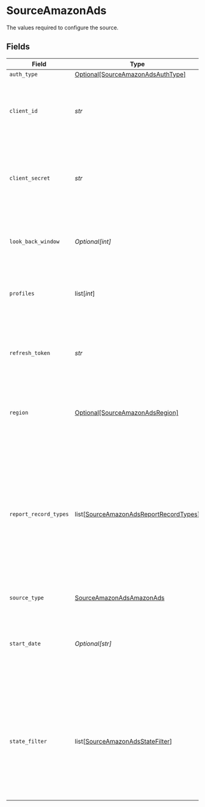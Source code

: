 # SourceAmazonAds

The values required to configure the source.


## Fields

| Field                                                                                                                                                                                                                                                                                                                         | Type                                                                                                                                                                                                                                                                                                                          | Required                                                                                                                                                                                                                                                                                                                      | Description                                                                                                                                                                                                                                                                                                                   | Example                                                                                                                                                                                                                                                                                                                       |
| ----------------------------------------------------------------------------------------------------------------------------------------------------------------------------------------------------------------------------------------------------------------------------------------------------------------------------- | ----------------------------------------------------------------------------------------------------------------------------------------------------------------------------------------------------------------------------------------------------------------------------------------------------------------------------- | ----------------------------------------------------------------------------------------------------------------------------------------------------------------------------------------------------------------------------------------------------------------------------------------------------------------------------- | ----------------------------------------------------------------------------------------------------------------------------------------------------------------------------------------------------------------------------------------------------------------------------------------------------------------------------- | ----------------------------------------------------------------------------------------------------------------------------------------------------------------------------------------------------------------------------------------------------------------------------------------------------------------------------- |
| `auth_type`                                                                                                                                                                                                                                                                                                                   | [Optional[SourceAmazonAdsAuthType]](../../models/shared/sourceamazonadsauthtype.md)                                                                                                                                                                                                                                           | :heavy_minus_sign:                                                                                                                                                                                                                                                                                                            | N/A                                                                                                                                                                                                                                                                                                                           |                                                                                                                                                                                                                                                                                                                               |
| `client_id`                                                                                                                                                                                                                                                                                                                   | *str*                                                                                                                                                                                                                                                                                                                         | :heavy_check_mark:                                                                                                                                                                                                                                                                                                            | The client ID of your Amazon Ads developer application. See the <a href="https://advertising.amazon.com/API/docs/en-us/get-started/generate-api-tokens#retrieve-your-client-id-and-client-secret">docs</a> for more information.                                                                                              |                                                                                                                                                                                                                                                                                                                               |
| `client_secret`                                                                                                                                                                                                                                                                                                               | *str*                                                                                                                                                                                                                                                                                                                         | :heavy_check_mark:                                                                                                                                                                                                                                                                                                            | The client secret of your Amazon Ads developer application. See the <a href="https://advertising.amazon.com/API/docs/en-us/get-started/generate-api-tokens#retrieve-your-client-id-and-client-secret">docs</a> for more information.                                                                                          |                                                                                                                                                                                                                                                                                                                               |
| `look_back_window`                                                                                                                                                                                                                                                                                                            | *Optional[int]*                                                                                                                                                                                                                                                                                                               | :heavy_minus_sign:                                                                                                                                                                                                                                                                                                            | The amount of days to go back in time to get the updated data from Amazon Ads                                                                                                                                                                                                                                                 | 3                                                                                                                                                                                                                                                                                                                             |
| `profiles`                                                                                                                                                                                                                                                                                                                    | list[*int*]                                                                                                                                                                                                                                                                                                                   | :heavy_minus_sign:                                                                                                                                                                                                                                                                                                            | Profile IDs you want to fetch data for. See <a href="https://advertising.amazon.com/API/docs/en-us/concepts/authorization/profiles">docs</a> for more details.                                                                                                                                                                |                                                                                                                                                                                                                                                                                                                               |
| `refresh_token`                                                                                                                                                                                                                                                                                                               | *str*                                                                                                                                                                                                                                                                                                                         | :heavy_check_mark:                                                                                                                                                                                                                                                                                                            | Amazon Ads refresh token. See the <a href="https://advertising.amazon.com/API/docs/en-us/get-started/generate-api-tokens">docs</a> for more information on how to obtain this token.                                                                                                                                          |                                                                                                                                                                                                                                                                                                                               |
| `region`                                                                                                                                                                                                                                                                                                                      | [Optional[SourceAmazonAdsRegion]](../../models/shared/sourceamazonadsregion.md)                                                                                                                                                                                                                                               | :heavy_minus_sign:                                                                                                                                                                                                                                                                                                            | Region to pull data from (EU/NA/FE). See <a href="https://advertising.amazon.com/API/docs/en-us/info/api-overview#api-endpoints">docs</a> for more details.                                                                                                                                                                   |                                                                                                                                                                                                                                                                                                                               |
| `report_record_types`                                                                                                                                                                                                                                                                                                         | list[[SourceAmazonAdsReportRecordTypes](../../models/shared/sourceamazonadsreportrecordtypes.md)]                                                                                                                                                                                                                             | :heavy_minus_sign:                                                                                                                                                                                                                                                                                                            | Optional configuration which accepts an array of string of record types. Leave blank for default behaviour to pull all report types. Use this config option only if you want to pull specific report type(s). See <a href="https://advertising.amazon.com/API/docs/en-us/reporting/v2/report-types">docs</a> for more details |                                                                                                                                                                                                                                                                                                                               |
| `source_type`                                                                                                                                                                                                                                                                                                                 | [SourceAmazonAdsAmazonAds](../../models/shared/sourceamazonadsamazonads.md)                                                                                                                                                                                                                                                   | :heavy_check_mark:                                                                                                                                                                                                                                                                                                            | N/A                                                                                                                                                                                                                                                                                                                           |                                                                                                                                                                                                                                                                                                                               |
| `start_date`                                                                                                                                                                                                                                                                                                                  | *Optional[str]*                                                                                                                                                                                                                                                                                                               | :heavy_minus_sign:                                                                                                                                                                                                                                                                                                            | The Start date for collecting reports, should not be more than 60 days in the past. In YYYY-MM-DD format                                                                                                                                                                                                                      | 2022-10-10                                                                                                                                                                                                                                                                                                                    |
| `state_filter`                                                                                                                                                                                                                                                                                                                | list[[SourceAmazonAdsStateFilter](../../models/shared/sourceamazonadsstatefilter.md)]                                                                                                                                                                                                                                         | :heavy_minus_sign:                                                                                                                                                                                                                                                                                                            | Reflects the state of the Display, Product, and Brand Campaign streams as enabled, paused, or archived. If you do not populate this field, it will be ignored completely.                                                                                                                                                     |                                                                                                                                                                                                                                                                                                                               |